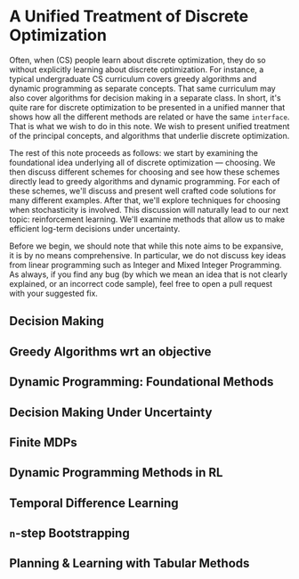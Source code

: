 # A Unified Treatment of Discrete Optimization

Often, when (CS) people learn about discrete optimization, they do so without explicitly learning about discrete optimization. For instance, a typical undergraduate CS curriculum covers greedy algorithms and dynamic programming as separate concepts. That same curriculum may also cover algorithms for decision making in a separate class. In short, it's quite rare for discrete optimization to be presented in a unified manner that shows how all the different methods are related or have the same `interface`. That is what we wish to do in this note. We wish to present unified treatment of the principal concepts, and algorithms that underlie discrete optimization.

The rest of this note proceeds as follows: we start by examining the foundational idea underlying all of discrete optimization — choosing. We then discuss different schemes for choosing and see how these schemes directly lead to greedy algorithms and dynamic programming. For each of these schemes, we'll discuss and present well crafted code solutions for many different examples. After that, we'll explore techniques for choosing when stochasticity is involved. This discussion will naturally lead to our next topic: reinforcement learning. We'll examine methods that allow us to make efficient log-term decisions under uncertainty.

Before we begin, we should note that while this note aims to be expansive, it is by no means comprehensive. In particular, we do not discuss key ideas from linear programming such as Integer and Mixed Integer Programming. As always, if you find any bug (by which we mean an idea that is not clearly explained, or an incorrect code sample), feel free to open a pull request with your suggested fix.  

## Decision Making

## Greedy Algorithms wrt an objective

## Dynamic Programming: Foundational Methods

## Decision Making Under Uncertainty

## Finite MDPs

## Dynamic Programming Methods in RL

## Temporal Difference Learning

## `n`-step Bootstrapping

## Planning & Learning with Tabular Methods
